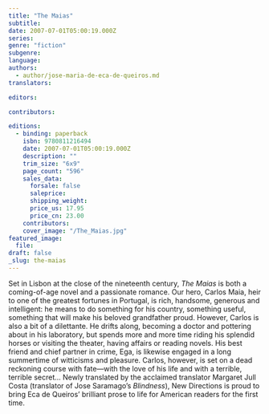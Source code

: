 ```yaml
---
title: "The Maias"
subtitle:
date: 2007-07-01T05:00:19.000Z
series:
genre: "fiction"
subgenre:
language:
authors:
  - author/jose-maria-de-eca-de-queiros.md
translators:

editors:

contributors:

editions:
  - binding: paperback
    isbn: 9780811216494
    date: 2007-07-01T05:00:19.000Z
    description: ""
    trim_size: "6x9"
    page_count: "596"
    sales_data:
      forsale: false
      saleprice:
      shipping_weight:
      price_us: 17.95
      price_cn: 23.00
    contributors:
    cover_image: "/The_Maias.jpg"
featured_image:
  file:
draft: false
_slug: the-maias
---
```


Set in Lisbon at the close of the nineteenth century, _The Maias_ is both a coming-of-age novel and a passionate romance. Our hero, Carlos Maia, heir to one of the greatest fortunes in Portugal, is rich, handsome, generous and intelligent: he means to do something for his country, something useful, something that will make his beloved grandfather proud. However, Carlos is also a bit of a dilettante. He drifts along, becoming a doctor and pottering about in his laboratory, but spends more and more time riding his splendid horses or visiting the theater, having affairs or reading novels. His best friend and chief partner in crime, Ega, is likewise engaged in a long summertime of witticisms and pleasure. Carlos, however, is set on a dead reckoning course with fate—with the love of his life and with a terrible, terrible secret... Newly translated by the acclaimed translator Margaret Jull Costa (translator of Jose Saramago’s _Blindness_), New Directions is proud to bring Eca de Queiros’ brilliant prose to life for American readers for the first time.

